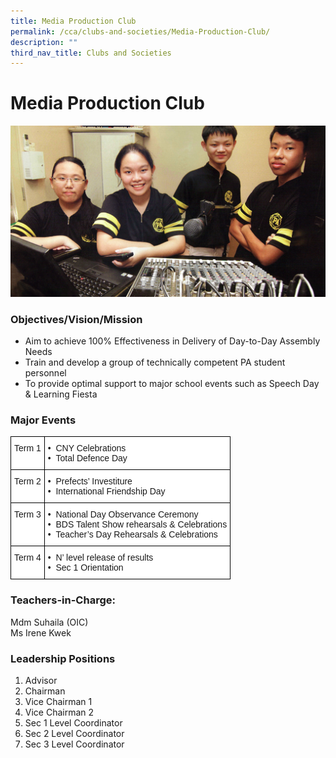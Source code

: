 ```yaml
---
title: Media Production Club
permalink: /cca/clubs-and-societies/Media-Production-Club/
description: ""
third_nav_title: Clubs and Societies
---
```

Media Production Club
=====================


![Public Announcement Club](/images/Public-Announcement.jpg)

### Objectives/Vision/Mission

*   Aim to achieve 100% Effectiveness in Delivery of Day-to-Day Assembly Needs
*   Train and develop a group of technically competent PA student personnel
*   To provide optimal support to major school events such as Speech Day &amp; Learning Fiesta


### Major Events

<style type="text/css">
.tg  {border-collapse:collapse;border-spacing:0;}
.tg td{border-color:black;border-style:solid;border-width:1px;font-family:Arial, sans-serif;font-size:14px;
  overflow:hidden;padding:10px 5px;word-break:normal;}
.tg th{border-color:black;border-style:solid;border-width:1px;font-family:Arial, sans-serif;font-size:14px;
  font-weight:normal;overflow:hidden;padding:10px 5px;word-break:normal;}
.tg .tg-ktyi{background-color:#FFF;text-align:left;vertical-align:top}
</style>
<table class="tg">
<thead>
  <tr>
    <th class="tg-ktyi">Term 1</th>
    <th class="tg-ktyi">•&nbsp;&nbsp;CNY Celebrations<br>•&nbsp;&nbsp;Total Defence Day<br></th>
  </tr>
</thead>
<tbody>
  <tr>
    <td class="tg-ktyi">Term 2</td>
    <td class="tg-ktyi">•&nbsp;&nbsp;Prefects’ Investiture<br>•&nbsp;&nbsp;International Friendship Day<br></td>
  </tr>
  <tr>
    <td class="tg-ktyi">Term 3</td>
    <td class="tg-ktyi">•&nbsp;&nbsp;National Day Observance Ceremony<br>•&nbsp;&nbsp;BDS Talent Show rehearsals &amp; Celebrations<br>•&nbsp;&nbsp;Teacher’s Day Rehearsals &amp; Celebrations<br></td>
  </tr>
  <tr>
    <td class="tg-ktyi">Term 4</td>
    <td class="tg-ktyi">•&nbsp;&nbsp;N’ level release of results<br>•&nbsp;&nbsp;Sec 1 Orientation<br></td>
  </tr>
</tbody>
</table>


### Teachers-in-Charge:

Mdm Suhaila (OIC)&nbsp;  
Ms Irene Kwek&nbsp;  


### Leadership Positions

1) Advisor  
2) Chairman  
3) Vice Chairman 1  
4) Vice Chairman 2  
5) Sec 1 Level Coordinator  
6) Sec 2 Level Coordinator  
7) Sec 3 Level Coordinator